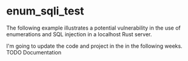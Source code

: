 # enum_sqli_test
The following example illustrates a potential vulnerability in the use of enumerations and SQL injection in a localhost Rust server.

I'm going to update the code and project in the in the following weeks.
TODO Documentation
